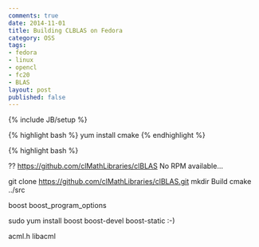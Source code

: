 ```yaml
---
comments: true
date: 2014-11-01
title: Building CLBLAS on Fedora
category: OSS
tags:
- fedora
- linux
- opencl
- fc20
- BLAS
layout: post
published: false
---
```

{% include JB/setup %}

{% highlight bash %}
yum install cmake
{% endhighlight %}

{% highlight bash %}

??
https://github.com/clMathLibraries/clBLAS
No RPM available...



git clone https://github.com/clMathLibraries/clBLAS.git
mkdir Build
cmake ../src


boost
boost_program_options

sudo yum install boost boost-devel boost-static
:-)


acml.h libacml

